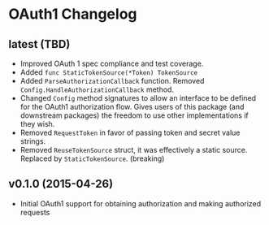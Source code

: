 # OAuth1 Changelog

## latest (TBD)

* Improved OAuth 1 spec compliance and test coverage.
* Added `func StaticTokenSource(*Token) TokenSource`
* Added `ParseAuthorizationCallback` function. Removed `Config.HandleAuthorizationCallback` method.
* Changed `Config` method signatures to allow an interface to be defined for the OAuth1 authorization flow. Gives users of this package (and downstream packages) the freedom to use other implementations if they wish.
* Removed `RequestToken` in favor of passing token and secret value strings.
* Removed `ReuseTokenSource` struct, it was effectively a static source. Replaced by `StaticTokenSource`. (breaking)

## v0.1.0 (2015-04-26)

* Initial OAuth1 support for obtaining authorization and making authorized requests